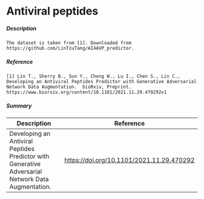 # Antiviral peptides

##### Description

    The dataset is taken from [1]. Downloaded from https://github.com/LinTzuTang/AI4AVP_predictor.
    
##### Reference

    [1] Lin T., Sherry B., Sun Y., Cheng W., Lu I., Chen S., Lin C., Developing an Antiviral Peptides Predictor with Generative Adversarial Network Data Augmentation.  bioRxiv, Preprint. https://www.biorxiv.org/content/10.1101/2021.11.29.470292v1
        
##### Summary
 
| Description                                                               | Reference                         |
|---------------------------------------------------------------------------|-----------------------------------|
| Developing an Antiviral Peptides Predictor with Generative Adversarial Network Data Augmentation. | https://doi.org/10.1101/2021.11.29.470292 |

    